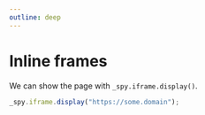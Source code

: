 ```yaml
---
outline: deep
---
```


# Inline frames

We can show the page with `_spy.iframe.display()`.

``` js
_spy.iframe.display("https://some.domain");
```
